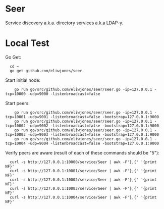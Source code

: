 # Seer

Service discovery a.k.a. directory services a.k.a LDAP-y.

# Local Test

Go Get:
```
  cd ~
  go get github.com/eliwjones/seer
```

Start initial node:

```
	go run go/src/github.com/eliwjones/seer/seer.go -ip=127.0.0.1 -tcp=10000 -udp=9000 -listenbroadcast=false
```

Start peers:

```
	go run go/src/github.com/eliwjones/seer/seer.go -ip=127.0.0.1 -tcp=10001 -udp=9001 -listenbroadcast=false -bootstrap=127.0.0.1:9000
	go run go/src/github.com/eliwjones/seer/seer.go -ip=127.0.0.1 -tcp=10002 -udp=9002 -listenbroadcast=false -bootstrap=127.0.0.1:9000
	go run go/src/github.com/eliwjones/seer/seer.go -ip=127.0.0.1 -tcp=10003 -udp=9003 -listenbroadcast=false -bootstrap=127.0.0.1:9000
	go run go/src/github.com/eliwjones/seer/seer.go -ip=127.0.0.1 -tcp=10004 -udp=9004 -listenbroadcast=false -bootstrap=127.0.0.1:9000
```

Verify peers are aware (result of each of these commands should be "5"):
```
  curl -s http://127.0.0.1:10000/service/Seer | awk -F'},{' '{print NF}'
  curl -s http://127.0.0.1:10001/service/Seer | awk -F'},{' '{print NF}'
  curl -s http://127.0.0.1:10002/service/Seer | awk -F'},{' '{print NF}'
  curl -s http://127.0.0.1:10003/service/Seer | awk -F'},{' '{print NF}'
  curl -s http://127.0.0.1:10004/service/Seer | awk -F'},{' '{print NF}'
```

